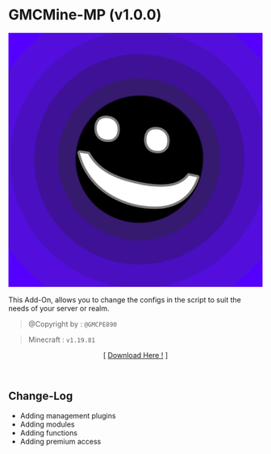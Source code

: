 # GMCMine-MP (v1.0.0)

![](../assets/img/pack_icon.png?raw=true)

This Add-On, allows you to change the configs in the
script to suit the needs of your server or realm.

> @Copyright by : `@GMCPE890`

> Minecraft : `v1.19.81`

<p align="center">[ <a href="./Not Found!">Download Here !</a> ]</p>

<br />

## Change-Log
- <a>Adding management plugins</a>
- <a>Adding modules</a>
- <a>Adding functions</a>
- <a>Adding premium access</a>
